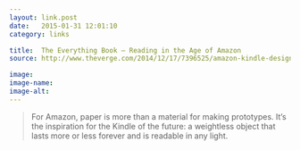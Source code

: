 ```yaml
---
layout: link.post
date:   2015-01-31 12:01:10
category: links

title:  The Everything Book — Reading in the Age of Amazon
source: http://www.theverge.com/2014/12/17/7396525/amazon-kindle-design-lab-audible-hachette

image:
image-name: 
image-alt:
---
```


>For Amazon, paper is more than a material for making prototypes. It’s the inspiration for the Kindle of the future: a weightless object that lasts more or less forever and is readable in any light.